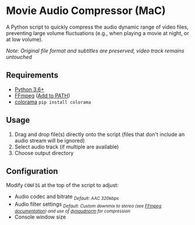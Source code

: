 # Movie Audio Compressor (MaC)

A Python script to quickly compress the audio dynamic range of video files, preventing large volume fluctuations (e.g., when playing a movie at night, or at low volume).

_Note: Original file format and subtitles are preserved, video track remains untouched_

## Requirements

- [Python 3.6+](https://www.python.org/downloads/)
- [FFmpeg](https://www.gyan.dev/ffmpeg/builds/) ([Add to PATH](https://phoenixnap.com/kb/ffmpeg-windows))
- [colorama](https://pypi.org/project/colorama/) `pip install colorama`

## Usage

1. Drag and drop file(s) directly onto the script (files that don't include an audio stream will be ignored)
2. Select audio track (if multiple are available)
3. Choose output directory

## Configuration

Modify `CONFIG` at the top of the script to adjust:

- Audio codec and bitrate <sub>_Default: AAC 320kbps_</sub>
- Audio filter settings <sub>_Default: Custom downmix to stereo (see [FFmpeg documentation](https://ffmpeg.org/ffmpeg-all.html)) and use of [dynaudnorm](http://underpop.online.fr/f/ffmpeg/help/dynaudnorm.htm.gz) for compression_</sub>
- Console window size
